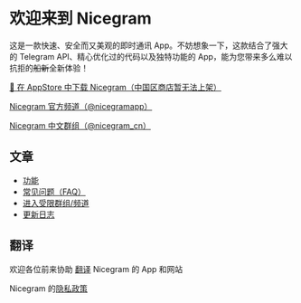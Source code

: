 # 欢迎来到 Nicegram

这是一款快速、安全而又美观的即时通讯 App。不妨想象一下，这款结合了强大的 Telegram API、精心优化过的代码以及独特功能的 App，能为您带来多么难以抗拒的<del>船新</del>全新体验！


<a href="https://itunes.apple.com/app/id1457369322" target="_blank">📱 在 AppStore 中下载 Nicegram（中国区商店暂无法上架）</a>

<a href="https://t.me/nicegramapp" target="_blank">Nicegram 官方频道（@nicegramapp）</a>

<a href="https://t.me/nicegram_cn" target="_blank">Nicegram 中文群组（@nicegram_cn）</a>


## 文章
- [功能](/cn/features)
- [常见问题（FAQ）](/cn/faq)
- [进入受限群组/频道](/cn/unblock)
- [更新日志](/changelog)

## 翻译
欢迎各位前来协助 [翻译](/translate) Nicegram 的 App 和网站


Nicegram 的<a href="privacy-policy" target="_blank">隐私政策</a>
